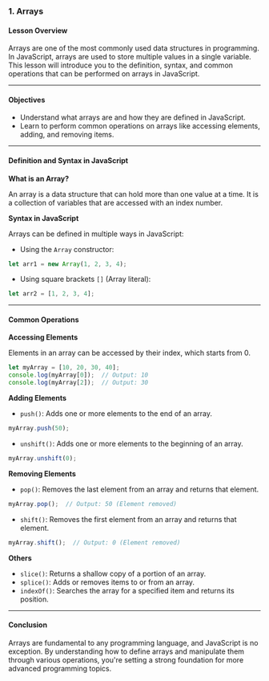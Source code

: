 ### 1. **Arrays**

#### Lesson Overview

Arrays are one of the most commonly used data structures in programming. In JavaScript, arrays are used to store multiple values in a single variable. This lesson will introduce you to the definition, syntax, and common operations that can be performed on arrays in JavaScript.

---

#### Objectives

- Understand what arrays are and how they are defined in JavaScript.
- Learn to perform common operations on arrays like accessing elements, adding, and removing items.

---

#### Definition and Syntax in JavaScript

**What is an Array?**

An array is a data structure that can hold more than one value at a time. It is a collection of variables that are accessed with an index number.

**Syntax in JavaScript**

Arrays can be defined in multiple ways in JavaScript:

- Using the `Array` constructor:
```javascript
let arr1 = new Array(1, 2, 3, 4);
```

- Using square brackets `[]` (Array literal):
```javascript
let arr2 = [1, 2, 3, 4];
```

---

#### Common Operations

**Accessing Elements**

Elements in an array can be accessed by their index, which starts from 0. 

```javascript
let myArray = [10, 20, 30, 40];
console.log(myArray[0]);  // Output: 10
console.log(myArray[2]);  // Output: 30
```

**Adding Elements**

- `push()`: Adds one or more elements to the end of an array.
```javascript
myArray.push(50);
```

- `unshift()`: Adds one or more elements to the beginning of an array.
```javascript
myArray.unshift(0);
```

**Removing Elements**

- `pop()`: Removes the last element from an array and returns that element.
```javascript
myArray.pop();  // Output: 50 (Element removed)
```

- `shift()`: Removes the first element from an array and returns that element.
```javascript
myArray.shift();  // Output: 0 (Element removed)
```

**Others**

- `slice()`: Returns a shallow copy of a portion of an array.
- `splice()`: Adds or removes items to or from an array.
- `indexOf()`: Searches the array for a specified item and returns its position.

---

#### Conclusion

Arrays are fundamental to any programming language, and JavaScript is no exception. By understanding how to define arrays and manipulate them through various operations, you're setting a strong foundation for more advanced programming topics.